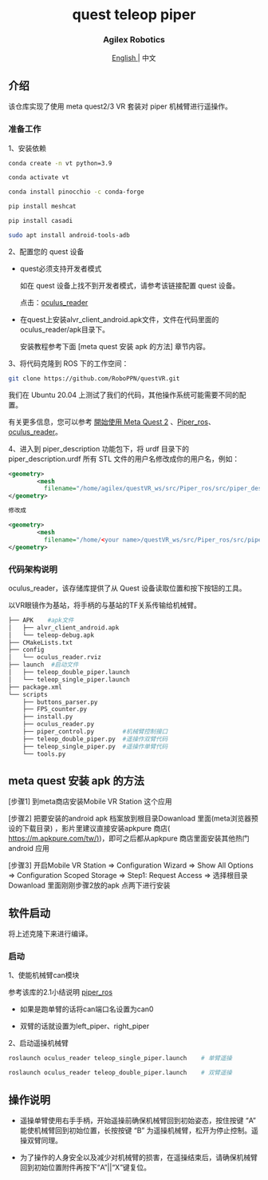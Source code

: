 <div align="center">
  <h1 align="center"> quest teleop piper </h1>
  <h3 align="center"> Agilex Robotics </h3>
  <p align="center">
    <a href="README.md"> English </a> | <a>中文</a> 
  </p>
</div>




## 介绍

该仓库实现了使用 meta quest2/3 VR 套装对 piper 机械臂进行遥操作。

### 准备工作 

1、安装依赖

```bash
conda create -n vt python=3.9

conda activate vt

conda install pinocchio -c conda-forge

pip install meshcat 

pip install casadi

sudo apt install android-tools-adb

```

2、配置您的 quest 设备

- quest必须支持开发者模式

  如在 quest 设备上找不到开发者模式，请参考该链接配置 quest 设备。

  点击：[oculus_reader](https://github.com/rail-berkeley/oculus_reader)

- 在quest上安装alvr_client_android.apk文件，文件在代码里面的oculus_reader/apk目录下。

  安装教程参考下面 [meta quest 安装 apk 的方法] 章节内容。

3、将代码克隆到 ROS 下的工作空间：

```bash
git clone https://github.com/RoboPPN/questVR.git
```

我们在 Ubuntu 20.04 上测试了我们的代码，其他操作系统可能需要不同的配置。

有关更多信息，您可以参考 [開始使用 Meta Quest 2](https://www.meta.com/zh-tw/help/quest/articles/getting-started/getting-started-with-quest-2/?srsltid=AfmBOoqvDcwTtPt2P9o6y3qdXT_9zxz4m8yyej4uwLGEXVXv6KAr3QQz) 、[Piper_ros](https://github.com/agilexrobotics/Piper_ros)、[oculus_reader](https://github.com/rail-berkeley/oculus_reader)。

4、进入到 piper_description 功能包下，将 urdf 目录下的 piper_description.urdf 所有 STL 文件的用户名修改成你的用户名，例如：

```xml
<geometry>
        <mesh
          filename="/home/agilex/questVR_ws/src/Piper_ros/src/piper_description/meshes/base_link.STL" />
</geometry>

修改成

<geometry>
        <mesh
          filename="/home/<your name>/questVR_ws/src/Piper_ros/src/piper_description/meshes/base_link.STL" />
</geometry>
```

### 代码架构说明

oculus_reader，该存储库提供了从 Quest 设备读取位置和按下按钮的工具。

以VR眼镜作为基站，将手柄的与基站的TF关系传输给机械臂。

```bash
├── APK    #apk文件
│   ├── alvr_client_android.apk
│   └── teleop-debug.apk
├── CMakeLists.txt
├── config
│   └── oculus_reader.rviz
├── launch	#启动文件
│   ├── teleop_double_piper.launch
│   └── teleop_single_piper.launch
├── package.xml
└── scripts
    ├── buttons_parser.py
    ├── FPS_counter.py
    ├── install.py
    ├── oculus_reader.py
    ├── piper_control.py		#机械臂控制接口
    ├── teleop_double_piper.py	#遥操作双臂代码
    ├── teleop_single_piper.py	#遥操作单臂代码
    └── tools.py
```

## meta quest 安装 apk 的方法

[步骤1] 到meta商店安装Mobile VR Station 这个应用

[步骤2] 把要安装的android apk 档案放到根目录Dowanload 里面(meta浏览器预设的下载目录) ，影片里建议直接安装apkpure 商店( [https://m.apkpure.com/tw/)](https://ref.gamer.com.tw/redir.php?url=https%3A%2F%2Fm.apkpure.com%2Ftw%2F))，即可之后都从apkpure 商店里面安装其他热门android 应用

[步骤3] 开启Mobile VR Station => Configuration Wizard => Show All Options => Configuration Scoped Storage => Step1: Request Access => 选择根目录Dowanload 里面刚刚步骤2放的apk 点两下进行安装

## 软件启动

将上述克隆下来进行编译。

### 启动

1、使能机械臂can模块

参考该库的2.1小结说明 [piper_ros](https://github.com/agilexrobotics/Piper_ros)

- 如果是跑单臂的话将can端口名设置为can0

- 双臂的话就设置为left_piper、right_piper

2、启动遥操机械臂

```bash
roslaunch oculus_reader teleop_single_piper.launch    # 单臂遥操

roslaunch oculus_reader teleop_double_piper.launch    # 双臂遥操
```

## 操作说明

- 遥操单臂使用右手手柄，开始遥操前确保机械臂回到初始姿态，按住按键 “A” 能使机械臂回到初始位置，长按按键 “B” 为遥操机械臂，松开为停止控制。遥操双臂同理。  

- 为了操作的人身安全以及减少对机械臂的损害，在遥操结束后，请确保机械臂回到初始位置附件再按下“A”||“X”键复位。














